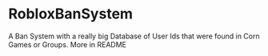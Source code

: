 # RobloxBanSystem
A Ban System with a really big Database of User Ids that were found in Corn Games or Groups. More in README
